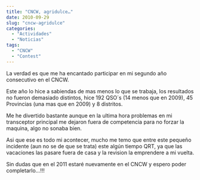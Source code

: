 ```yaml
---
title: "CNCW, agridulce…"
date: 2010-09-29
slug: "cncw-agridulce"
categories:
  - "Actividades"
  - "Noticias"
tags:
  - "CNCW"
  - "Contest"
---
```


﻿La verdad es que me ha encantado participar en mi segundo año consecutivo en el CNCW.

Este año lo hice a sabiendas de mas menos lo que se trabaja, los resultados no fueron demasiado distintos, hice 192 QSO´s (14 menos que en 2009), 45 Provincias (una mas que en 2009) y 8 distritos.

Me he divertido bastante aunque en la ultima hora problemas en mi transceptor principal me dejaron fuera de competencia para no forzar la maquina, algo no sonaba bien.

Asi que ese es todo mi acontecer, mucho me temo que entre este pequeño incidente (aun no se de que se trata) este algún tiempo QRT, ya que las vacaciones las pasare fuera de casa y la revision la emprendere a mi vuelta.

Sin dudas que en el 2011 estaré nuevamente en el CNCW y espero poder completarlo…!!!

